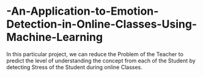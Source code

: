 # -An-Application-to-Emotion-Detection-in-Online-Classes-Using-Machine-Learning
In this particular project, we can reduce the Problem of the Teacher to predict the level of understanding the concept from each of the Student by detecting Stress of the Student during online Classes.
